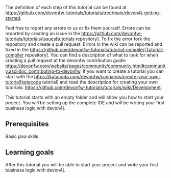 


The definition of each step of this tutorial can be found at https://github.com/devonfw-tutorials/tutorials/tree/main/devon4j-getting-started. 

Feel free to report any errors to us or fix them yourself. Errors can be reported by creating an issue in the https://github.com/devonfw-tutorials/tutorials/issues[tutorials repository]. To fix the error fork the repository and create a pull request. Errors in the wiki can be reported and fixed in the https://github.com/devonfw-tutorials/tutorial-compiler[Tutorial-compiler repository].
You can find a description of what to look for when creating a pull request at the devonfw contribution guide: https://devonfw.com/website/pages/community/community.html#community.asciidoc_contributing-to-devonfw. If you want to create a tutorial you can start with the https://katacoda.com/devonfw/scenarios/create-your-own-tutorial[katacoda tutorial] and read the description for creating your own tutorials: https://github.com/devonfw-tutorials/tutorials/wiki/Development.

This tutorial starts with an empty folder and will show you how to start your project. You will be setting up the complete IDE and will be writing your first business logic with devon4j.


## Prerequisites
Basic java skills


## Learning goals
After this tutorial you will be able to start your project and write your first business logic with devon4j.
